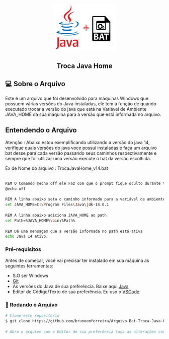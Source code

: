 <h1 align="center">
    <img alt="Logo Java Bat" width="200px" title="#LogoJavaBat" src="./assets/batjava.png" />
</h1>

<h2 align="center">Troca Java Home</h2>

## 💻 Sobre o Arquivo

Este é um arquivo que foi desenvolvido para máquinas Windows que possuem várias versões do Java instaladas, ele tem a função de quando executado trocar a versão do java que está na Variável de Ambiente JAVA_HOME da sua máquina para a versão que está informada no arquivo.

## Entendendo o Arquivo
Atenção : Abaixo estou exemplificando utilizando a versão do java 14, verifique quais versões do java voce possui instaladas e faça um arquivo bat desse para cada versão passando seus caminhos respectivamente e sempre que for utilizar uma versão execute o bat da versão escolhida. 

Ex de Nome do arquivo : TrocaJavaHome_v14.bat

````bash

REM O Comando @echo off ele Faz com que o prompt fique oculto durante toda execução
@echo off

REM A linha abaixo seta o caminho informado para a variável de ambiemte JAVA_HOME
set JAVA_HOME=C:\Program Files\Java\jdk-14.0.1

REM A linha abaixo adiciona JAVA_HOME ao path
set Path=%JAVA_HOME%\bin;%Path%

REM Dá uma mensagem que a versão informada no path está ativa
echo Java 14 ativo.

````

### Pré-requisitos

Antes de começar, você vai precisar ter instalado em sua máquina as seguintes ferramentas:
- S.O ser Windows
- [Git](https://git-scm.com)
- As versões do Java de sua preferência. Baixe aqui [Java](https://www.java.com/pt-BR/download/)
- Editor de Código/Texto de sua preferência. Eu uso o [VSCode](https://code.visualstudio.com/)


### 🎲 Rodando o Arquivo

```bash
# Clone este repositório
$ git clone https://github.com/brunoemferreira/Arquivo-Bat-Troca-Java-Home-no-Windows.git

# Abra o arquivo com o Editor de sua preferência faça as alterações conforme sua versão do Java, salve e é só executar :) 
```
